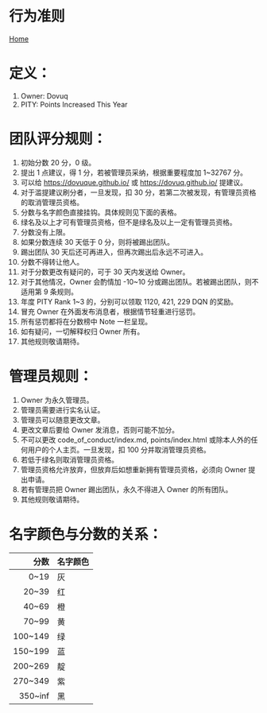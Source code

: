 # 行为准则

[Home](/)

# 定义：

1. Owner: Dovuq
2. PITY: Points Increased This Year

# 团队评分规则：

1. 初始分数 20 分，0 级。
2. 提出 1 点建议，得 1 分，若被管理员采纳，根据重要程度加 1~32767 分。
3. 可以给 https://dovuque.github.io/ 或 https://dovuq.github.io/ 提建议。
4. 对于滥提建议刷分者，一旦发现，扣 30 分，若第二次被发现，有管理员资格的取消管理员资格。
5. 分数与名字颜色直接挂钩。具体规则见下面的表格。
6. 绿名及以上才可有管理员资格，但不是绿名及以上一定有管理员资格。
7. 分数没有上限。
8. 如果分数连续 30 天低于 0 分，则将被踢出团队。
9. 踢出团队 30 天后还可再进入，但再次踢出后永远不可进入。
10. 分数不得转让他人。
11. 对于分数更改有疑问的，可于 30 天内发送给 Owner。
12. 对于其他情况，Owner 会酌情加 -10~10 分或踢出团队。若被踢出团队，则不适用第 9 条规则。
13. 年度 PITY Rank 1~3 的，分别可以领取 1120, 421, 229 DQN 的奖励。
14. 冒充 Owner 在外面发布消息者，根据情节轻重进行惩罚。
15. 所有惩罚都将在分数榜中 Note 一栏呈现。
16. 如有疑问，一切解释权归 Owner 所有。
17. 其他规则敬请期待。 

# 管理员规则：

1. Owner 为永久管理员。
2. 管理员需要进行实名认证。
3. 管理员可以随意更改文章。
4. 更改文章后要给 Owner 发消息，否则可能不加分。
5. 不可以更改 code_of_conduct/index.md, points/index.html 或除本人外的任何用户的个人主页。一旦发现，扣 100 分并取消管理员资格。
6. 若低于绿名则取消管理员资格。
7. 管理员资格允许放弃，但放弃后如想重新拥有管理员资格，必须向 Owner 提出申请。
8. 若有管理员把 Owner 踢出团队，永久不得进入 Owner 的所有团队。
9. 其他规则敬请期待。

# 名字颜色与分数的关系：

|分数|名字颜色|
|--:|:--|
|0~19|灰|
|20~39|红|
|40~69|橙|
|70~99|黄|
|100~149|绿|
|150~199|蓝|
|200~269|靛|
|270~349|紫|
|350~inf|黑|
